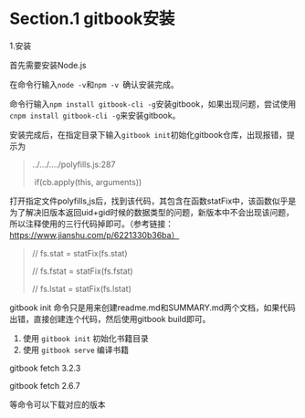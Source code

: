 # Section.1 gitbook安装

1.安装

首先需要安装Node.js

在命令行输入`node -v`和`npm -v `确认安装完成。

命令行输入`npm install gitbook-cli -g`安装gitbook，如果出现问题，尝试使用`cnpm install gitbook-cli -g`来安装gitbook。

安装完成后，在指定目录下输入`gitbook init`初始化gitbook仓库，出现报错，提示为

>../.../..../polyfills.js:287
>
>​	if(cb.apply(this, arguments))

打开指定文件polyfills,js后，找到该代码，其包含在函数statFix中，该函数似乎是为了解决旧版本返回uid+gid时候的数据类型的问题，新版本中不会出现该问题，所以注释使用的三行代码掉即可。（参考链接：https://www.jianshu.com/p/6221330b36ba）

> // fs.stat = statFix(fs.stat)
>
> // fs.fstat = statFix(fs.fstat)
>
> // fs.lstat = statFix(fs.lstat)



gitbook init 命令只是用来创建readme.md和SUMMARY.md两个文档，如果代码出错，直接创建连个代码，然后使用gitbook build即可。



1. 使用 `gitbook init` 初始化书籍目录
2. 使用 `gitbook serve` 编译书籍



gitbook fetch 3.2.3  

gitbook fetch 2.6.7

等命令可以下载对应的版本